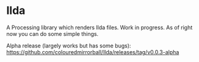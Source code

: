 Ilda
====

A Processing library which renders Ilda files.
Work in progress. As of right now you can do some simple things.

Alpha release (largely works but has some bugs): https://github.com/colouredmirrorball/Ilda/releases/tag/v0.0.3-alpha
